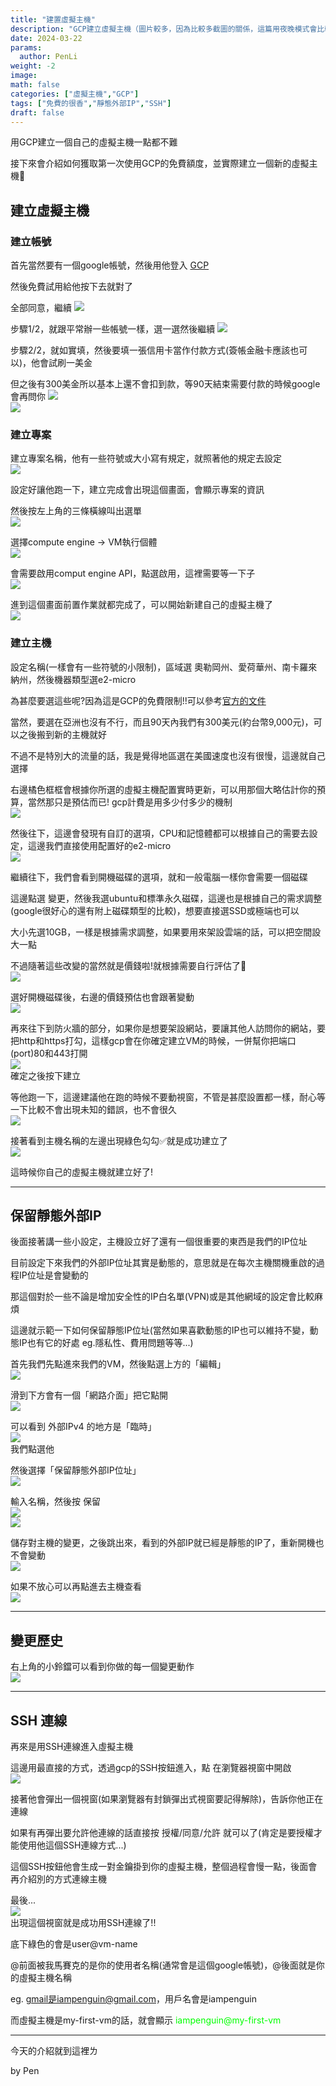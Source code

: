 ```yaml
---
title: "建置虛擬主機"
description: "GCP建立虛擬主機（圖片較多，因為比較多截圖的關係，這篇用夜晚模式會比較好閱讀）"
date: 2024-03-22
params:
  author: PenLi
weight: -2
image: 
math: false
categories: ["虛擬主機","GCP"]
tags: ["免費的很香","靜態外部IP","SSH"]
draft: false
---
```

用GCP建立一個自己的虛擬主機一點都不難  
  
接下來會介紹如何獲取第一次使用GCP的免費額度，並實際建立一個新的虛擬主機🎈  

## 建立虛擬主機  
  
### 建立帳號
  
首先當然要有一個google帳號，然後用他登入 [GCP](https://console.cloud.google.com/?hl=zh-tw)  
  
然後免費試用給他按下去就對了  
  
全部同意，繼續
![](https://myrr.penli.quest/vm1-create-img%2F1.webp)  
  
步驟1/2，就跟平常辦一些帳號一樣，選一選然後繼續
![](https://myrr.penli.quest/vm1-create-img%2F2.webp)  
  
步驟2/2，就如實填，然後要填一張信用卡當作付款方式(簽帳金融卡應該也可以)，他會試刷一美金  
    
但之後有300美金所以基本上還不會扣到款，等90天結束需要付款的時候google會再問你
![](https://myrr.penli.quest/vm1-create-img%2F3.webp)  
![](https://myrr.penli.quest/vm1-create-img%2F4.webp)  
  
### 建立專案  
  
建立專案名稱，他有一些符號或大小寫有規定，就照著他的規定去設定  
![](https://myrr.penli.quest/vm1-create-img%2F5.webp)  
  
設定好讓他跑一下，建立完成會出現這個畫面，會顯示專案的資訊  
  
然後按左上角的三條橫線叫出選單  
![](https://myrr.penli.quest/vm1-create-img%2F6.webp)  
  
選擇compute engine -> VM執行個體  
![](https://myrr.penli.quest/vm1-create-img%2F7.webp)  
  
會需要啟用comput engine API，點選啟用，這裡需要等一下子  
![](https://myrr.penli.quest/vm1-create-img%2F8.webp)  
  
進到這個畫面前置作業就都完成了，可以開始新建自己的虛擬主機了  
![](https://myrr.penli.quest/vm1-create-img%2F9.webp)  
  
### 建立主機  
  
設定名稱(一樣會有一些符號的小限制)，區域選 奧勒岡州、愛荷華州、南卡羅來納州，然後機器類型選e2-micro  
  
為甚麼要選這些呢?因為這是GCP的免費限制!!可以參考[官方的文件](https://cloud.google.com/free/docs/free-cloud-features?hl=zh-tw#free-tier-usage-limits)  
  
當然，要選在亞洲也沒有不行，而且90天內我們有300美元(約台幣9,000元)，可以之後搬到新的主機就好  
  
不過不是特別大的流量的話，我是覺得地區選在美國速度也沒有很慢，這邊就自己選擇  
  
右邊橘色框框會根據你所選的虛擬主機配置實時更新，可以用那個大略估計你的預算，當然那只是預估而已!  gcp計費是用多少付多少的機制  
![](https://myrr.penli.quest/vm1-create-img%2F10.webp)  
  
然後往下，這邊會發現有自訂的選項，CPU和記憶體都可以根據自己的需要去設定，這邊我們直接使用配置好的e2-micro  
![](https://myrr.penli.quest/vm1-create-img%2F11.webp)  
  
繼續往下，我們會看到開機磁碟的選項，就和一般電腦一樣你會需要一個磁碟  
  
這邊點選 變更，然後我選ubuntu和標準永久磁碟，這邊也是根據自己的需求調整(google很好心的還有附上磁碟類型的比較)，想要直接選SSD或極端也可以  
  
大小先選10GB，一樣是根據需求調整，如果要用來架設雲端的話，可以把空間設大一點  
  
不過隨著這些改變的當然就是價錢啦!就根據需要自行評估了💸  
![](https://myrr.penli.quest/vm1-create-img%2F12.webp)  
  
選好開機磁碟後，右邊的價錢預估也會跟著變動  
![](https://myrr.penli.quest/vm1-create-img%2F13.webp)  
  
再來往下到防火牆的部分，如果你是想要架設網站，要讓其他人訪問你的網站，要把http和https打勾，這樣gcp會在你確定建立VM的時候，一併幫你把端口(port)80和443打開  
![](https://myrr.penli.quest/vm1-create-img%2F14.webp)  
確定之後按下建立  
  
等他跑一下，這邊建議他在跑的時候不要動視窗，不管是甚麼設置都一樣，耐心等一下比較不會出現未知的錯誤，也不會很久  
![](https://myrr.penli.quest/vm1-create-img%2F15.webp)  
  
接著看到主機名稱的左邊出現綠色勾勾✅就是成功建立了  
![](https://myrr.penli.quest/vm1-create-img%2F16.webp)  
  
這時候你自己的虛擬主機就建立好了!  
  
---
## 保留靜態外部IP
後面接著講一些小設定，主機設立好了還有一個很重要的東西是我們的IP位址  
    
目前設定下來我們的外部IP位址其實是動態的，意思就是在每次主機關機重啟的過程IP位址是會變動的  
  
那這個對於一些不論是增加安全性的IP白名單(VPN)或是其他網域的設定會比較麻煩  
  
這邊就示範一下如何保留靜態IP位址(當然如果喜歡動態的IP也可以維持不變，動態IP也有它的好處 eg.隱私性、費用問題等等...)  
  
首先我們先點進來我們的VM，然後點選上方的「編輯」  
![](https://myrr.penli.quest/vm1-create-img%2F17.webp)  
  
滑到下方會有一個「網路介面」把它點開  
![](https://myrr.penli.quest/vm1-create-img%2F18.webp)  
  
可以看到 外部IPv4 的地方是「臨時」  
![](https://myrr.penli.quest/vm1-create-img%2F19.webp)  
我們點選他  
  
然後選擇「保留靜態外部IP位址」  
![](https://myrr.penli.quest/vm1-create-img%2F20.webp)  
  
輸入名稱，然後按 保留  
![](https://myrr.penli.quest/vm1-create-img%2F21.webp)  
![](https://myrr.penli.quest/vm1-create-img%2F22.webp)  
  
儲存對主機的變更，之後跳出來，看到的外部IP就已經是靜態的IP了，重新開機也不會變動  
![](https://myrr.penli.quest/vm1-create-img%2F23.webp)  
  
如果不放心可以再點進去主機查看  
![](https://myrr.penli.quest/vm1-create-img%2F24.webp)  
  
---
## 變更歷史
右上角的小鈴鐺可以看到你做的每一個變更動作  
![](https://myrr.penli.quest/vm1-create-img%2F25.webp)  
  
---
## SSH 連線
再來是用SSH連線進入虛擬主機  
  
這邊用最直接的方式，透過gcp的SSH按鈕進入，點 在瀏覽器視窗中開啟  
![](https://myrr.penli.quest/vm1-create-img%2F26.webp)  
  
接著他會彈出一個視窗(如果瀏覽器有封鎖彈出式視窗要記得解除)，告訴你他正在連線  
  
如果有再彈出要允許他連線的話直接按 授權/同意/允許 就可以了(肯定是要授權才能使用他這個SSH連線方式...)  
  
這個SSH按鈕他會生成一對金鑰掛到你的虛擬主機，整個過程會慢一點，後面會再介紹別的方式連線主機  
  
最後...  
![](https://myrr.penli.quest/vm1-create-img%2F27.webp)  
出現這個視窗就是成功用SSH連線了!!  
  
底下綠色的會是user@vm-name  
  
@前面被我馬賽克的是你的使用者名稱(通常會是這個google帳號)，@後面就是你的虛擬主機名稱  
  
eg. gmail是iampenguin@gmail.com，用戶名會是iampenguin  
  
而虛擬主機是my-first-vm的話，就會顯示 <font color=#00FF00>iampenguin@my-first-vm</font>  
  
---
今天的介紹就到這裡ㄌ

by Pen